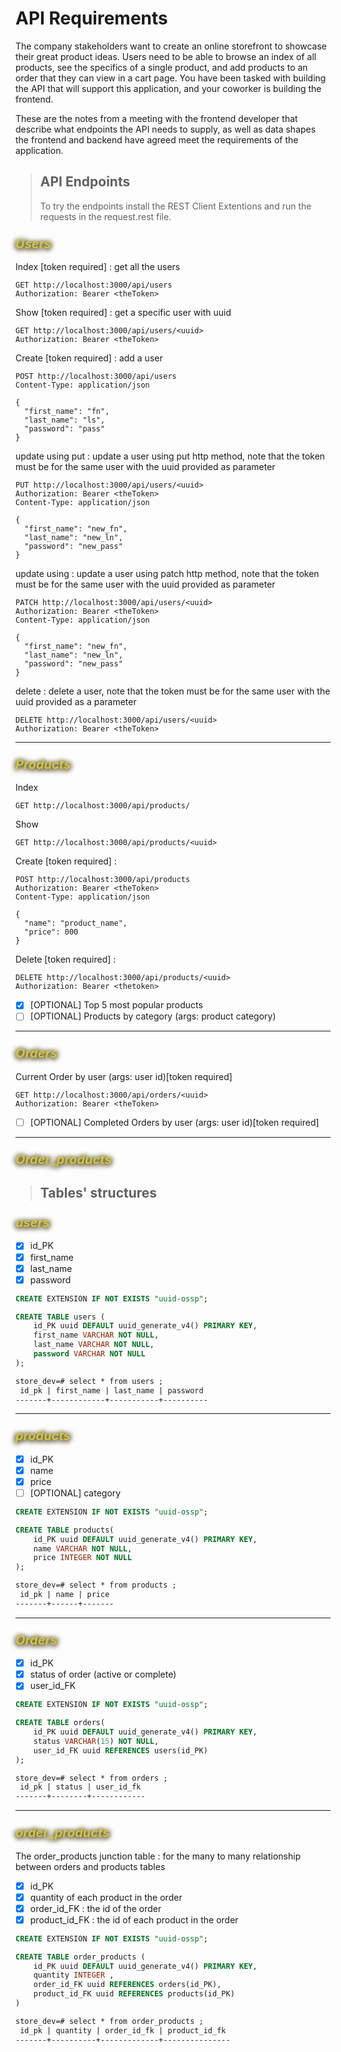 # API Requirements
The company stakeholders want to create an online storefront to showcase their great product ideas. Users need to be able to browse an index of all products, see the specifics of a single product, and add products to an order that they can view in a cart page. You have been tasked with building the API that will support this application, and your coworker is building the frontend.

These are the notes from a meeting with the frontend developer that describe what endpoints the API needs to supply, as well as data shapes the frontend and backend have agreed meet the requirements of the application. 

> ## API Endpoints
> To try the endpoints install the REST Client Extentions and run the requests in the request.rest file.
### <div style="font-size:20px;color: #cfc547;text-shadow: 3px 0px 7px rgba(81,67,21,0.8), -3px 0px 7px rgba(81,67,21,0.8), 0px 4px 7px rgba(81,67,21,0.8);">***Users***</div>

Index [token required] : get all the users
``` http
GET http://localhost:3000/api/users
Authorization: Bearer <theToken>
```

Show [token required] : get a specific user with uuid
``` http
GET http://localhost:3000/api/users/<uuid>
Authorization: Bearer <theToken>
```

Create [token required] : add a user
``` http
POST http://localhost:3000/api/users
Content-Type: application/json

{
  "first_name": "fn",
  "last_name": "ls",
  "password": "pass"
}
```

update using put : update a user using put http method, note that the token must be for the same user with the uuid provided as parameter
``` http
PUT http://localhost:3000/api/users/<uuid>
Authorization: Bearer <theToken>
Content-Type: application/json

{
  "first_name": "new_fn",
  "last_name": "new_ln",
  "password": "new_pass"
}
```

update using : update a user using patch http method, note that the token must be for the same user with the uuid provided as parameter
``` http
PATCH http://localhost:3000/api/users/<uuid>
Authorization: Bearer <theToken>
Content-Type: application/json

{
  "first_name": "new_fn",
  "last_name": "new_ln",
  "password": "new_pass"
}
```

delete : delete a user, note that the token must be for the same user with the uuid provided as a parameter
``` http
DELETE http://localhost:3000/api/users/<uuid>
Authorization: Bearer <theToken>
```

---
### <div style="font-size:20px;color: #cfc547;text-shadow: 3px 0px 7px rgba(81,67,21,0.8), -3px 0px 7px rgba(81,67,21,0.8), 0px 4px 7px rgba(81,67,21,0.8);">***Products***</div>
Index
``` http
GET http://localhost:3000/api/products/
```

Show 
``` http
GET http://localhost:3000/api/products/<uuid>
```

Create [token required] :
``` http
POST http://localhost:3000/api/products
Authorization: Bearer <theToken>
Content-Type: application/json

{
  "name": "product_name",
  "price": 000
}
```

Delete [token required] :
``` http
DELETE http://localhost:3000/api/products/<uuid>
Authorization: Bearer <thetoken>
```

- [x] [OPTIONAL] Top 5 most popular products 
- [ ] [OPTIONAL] Products by category (args: product category)
---
### <div style="font-size:20px;color: #cfc547;text-shadow: 3px 0px 7px rgba(81,67,21,0.8), -3px 0px 7px rgba(81,67,21,0.8), 0px 4px 7px rgba(81,67,21,0.8);">***Orders***</div>
Current Order by user (args: user id)[token required]
``` http
GET http://localhost:3000/api/orders/<uuid>
Authorization: Bearer <theToken>
```
- [ ] [OPTIONAL] Completed Orders by user (args: user id)[token required]
---
### <div style="font-size:20px;color: #cfc547;text-shadow: 3px 0px 7px rgba(81,67,21,0.8), -3px 0px 7px rgba(81,67,21,0.8), 0px 4px 7px rgba(81,67,21,0.8);">***Order_products***</div>


> ## Tables' structures
### <div style="font-size:20px;color: #cfc547;text-shadow: 3px 0px 7px rgba(81,67,21,0.8), -3px 0px 7px rgba(81,67,21,0.8), 0px 4px 7px rgba(81,67,21,0.8);">***users***</div>
- [x] id_PK
- [x] first_name
- [x] last_name
- [x] password
``` sql
CREATE EXTENSION IF NOT EXISTS "uuid-ossp";

CREATE TABLE users (
    id_PK uuid DEFAULT uuid_generate_v4() PRIMARY KEY,
    first_name VARCHAR NOT NULL,
    last_name VARCHAR NOT NULL,
    password VARCHAR NOT NULL
);
```
``` html
store_dev=# select * from users ;
 id_pk | first_name | last_name | password 
-------+------------+-----------+----------
```
---
### <div style="font-size:20px;color: #cfc547;text-shadow: 3px 0px 7px rgba(81,67,21,0.8), -3px 0px 7px rgba(81,67,21,0.8), 0px 4px 7px rgba(81,67,21,0.8);">***products***</div>
- [x] id_PK
- [x] name
- [x] price
- [ ] [OPTIONAL] category
``` sql
CREATE EXTENSION IF NOT EXISTS "uuid-ossp";

CREATE TABLE products(
    id_PK uuid DEFAULT uuid_generate_v4() PRIMARY KEY,
    name VARCHAR NOT NULL,
    price INTEGER NOT NULL
);
```
``` html
store_dev=# select * from products ;
 id_pk | name | price 
-------+------+-------
```
---
### <div style="font-size:20px;color: #cfc547;text-shadow: 3px 0px 7px rgba(81,67,21,0.8), -3px 0px 7px rgba(81,67,21,0.8), 0px 4px 7px rgba(81,67,21,0.8);">***Orders***</div>
- [x] id_PK
- [x] status of order (active or complete)
- [x] user_id_FK
``` sql
CREATE EXTENSION IF NOT EXISTS "uuid-ossp";

CREATE TABLE orders(
    id_PK uuid DEFAULT uuid_generate_v4() PRIMARY KEY,
    status VARCHAR(15) NOT NULL,
    user_id_FK uuid REFERENCES users(id_PK)
);
```
``` html 
store_dev=# select * from orders ;
 id_pk | status | user_id_fk 
-------+--------+------------
```
---
### <div style="font-size:20px;color: #cfc547;text-shadow: 3px 0px 7px rgba(81,67,21,0.8), -3px 0px 7px rgba(81,67,21,0.8), 0px 4px 7px rgba(81,67,21,0.8);">***order_products***</div> 
The order_products junction table : for the many to many relationship between orders and products tables
- [x] id_PK
- [x] quantity of each product in the order
- [x] order_id_FK : the id of the order
- [x] product_id_FK : the id of each product in the order
``` sql
CREATE EXTENSION IF NOT EXISTS "uuid-ossp";

CREATE TABLE order_products (
    id_PK uuid DEFAULT uuid_generate_v4() PRIMARY KEY,
    quantity INTEGER ,
    order_id_FK uuid REFERENCES orders(id_PK),
    product_id_FK uuid REFERENCES products(id_PK)
)
```
``` html
store_dev=# select * from order_products ;
 id_pk | quantity | order_id_fk | product_id_fk 
-------+----------+-------------+---------------
```
